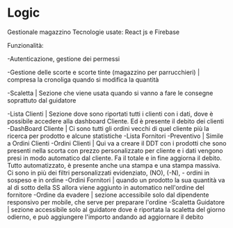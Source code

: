 # Logic

Gestionale magazzino
Tecnologie usate: React js e Firebase

Funzionalità:

-Autenticazione, gestione dei permessi

-Gestione delle scorte e scorte tinte (magazzino per parrucchieri) | compresa la cronoliga quando si modifica la quantità

-Scaletta | Sezione che viene usata quando si vanno a fare le consegne soprattuto dal guidatore

-Lista Clienti | Sezione dove sono riportati tutti i clienti con i dati, dove è possibile accedere alla dashboard Cliente. Ed è presente il debito dei clienti
-DashBoard Cliente | Ci sono tutti gli ordini vecchi di quel cliente più la ricerca per prodotto e alcune statistiche
-Lista Fornitori
-Preventivo  | Simile a Ordini Clienti
-Ordini Clienti | Qui va a creare il DDT con i prodotti che sono presenti nella scorta con prezzo personalizzato per cliente e i dati vengono presi in modo automatico dal cliente. Fa il totale e in fine aggiorna il debito. Tutto automatizzato, è presente anche una stampa e una stampa massiva. Ci sono in più dei filtri personalizzati evidenziato, (NO), (-N), -  ordini in sospeso e in ordine
-Ordini Fornitori | quando un prodotto la sua quantità va al di sotto della SS allora viene aggiunto in automatico nell'ordine del fornitore
-Ordine da evadere | sezione accessibile solo dal dipendente responsivo per mobile, che serve per preparare l'ordine
-Scaletta Guidatore | sezione accessibile solo al guidatore dove è riportata la scaletta del giorno odierno, e può aggiungere l'importo andando ad aggiornare il debito

